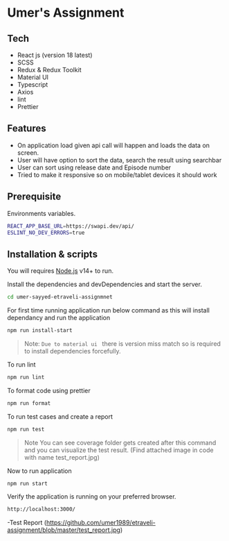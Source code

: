 # Umer's Assignment

## Tech

-   React js (version 18 latest)
-   SCSS
-   Redux & Redux Toolkit
-   Material UI
-   Typescript
-   Axios
-   lint
-   Prettier

## Features

-   On application load given api call will happen and loads the data on screen.
-   User will have option to sort the data, search the result using searchbar
-   User can sort using release date and Episode number
-   Tried to make it responsive so on mobile/tablet devices it should work

## Prerequisite

Environments variables.

```sh
REACT_APP_BASE_URL=https://swapi.dev/api/
ESLINT_NO_DEV_ERRORS=true
```

## Installation & scripts

You will requires [Node.js](https://nodejs.org/) v14+ to run.

Install the dependencies and devDependencies and start the server.

```sh
cd umer-sayyed-etraveli-assignmnet
```

For first time running application run below command as this will install dependancy and run the application

```sh
npm run install-start
```

> Note: `Due to material ui ` there is version miss match so is required to install dependencies forcefully.

To run lint

```sh
npm run lint
```

To format code using prettier

```sh
npm run format
```

To run test cases and create a report

```sh
npm run test
```

> Note You can see coverage folder gets created after this command and you can visualize the test result. (Find attached image in code with name test_report.jpg)

Now to run application

```sh
npm run start
```

Verify the application is running on your preferred browser.

```sh
http://localhost:3000/
```

-Test Report
(https://github.com/umer1989/etraveli-assignment/blob/master/test_report.jpg)
